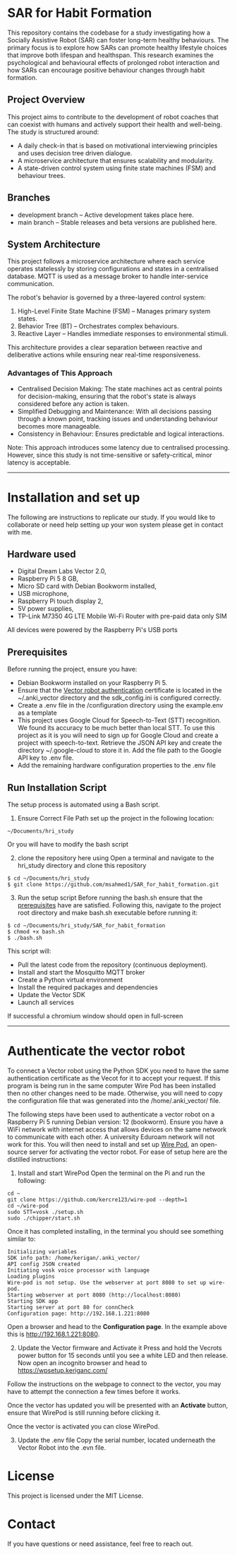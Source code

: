 # SAR for Habit Formation

This repository contains the codebase for a study investigating how a Socially Assistive Robot (SAR) can foster long-term healthy behaviours. The primary focus is to explore how SARs can promote healthy lifestyle choices that improve both lifespan and healthspan. This research examines the psychological and behavioural effects of prolonged robot interaction and how SARs can encourage positive behaviour changes through habit formation.

## Project Overview
This project aims to contribute to the development of robot coaches that can coexist with humans and actively support their health and well-being. The study is structured around:
- A daily check-in that is based on motivational interviewing principles and uses decision tree driven dialogue.
- A microservice architecture that ensures scalability and modularity.
- A state-driven control system using finite state machines (FSM) and behaviour trees.

## Branches
- development branch – Active development takes place here.
- main branch – Stable releases and beta versions are published here.

## System Architecture
This project follows a microservice architecture where each service operates statelessly by storing configurations and states in a centralised database. MQTT is used as a message broker to handle inter-service communication.

The robot's behavior is governed by a three-layered control system:
1. High-Level Finite State Machine (FSM) – Manages primary system states.
2. Behavior Tree (BT) – Orchestrates complex behaviours.
3. Reactive Layer – Handles immediate responses to environmental stimuli.

This architecture provides a clear separation between reactive and deliberative actions while ensuring near real-time responsiveness.

### Advantages of This Approach
- Centralised Decision Making: The state machines act as central points for decision-making, ensuring that the robot's state is always considered before any action is taken.
- Simplified Debugging and Maintenance: With all decisions passing through a known point, tracking issues and understanding behaviour becomes more manageable.
- Consistency in Behaviour: Ensures predictable and logical interactions.

Note: This approach introduces some latency due to centralised processing. However, since this study is not time-sensitive or safety-critical, minor latency is acceptable.

---

# Installation and set up
The following are instructions to replicate our study. If you would like to collaborate or need help setting up your won system please get in contact with me.

## Hardware used
- Digital Dream Labs Vector 2.0,
- Raspberry Pi 5 8 GB,
- Micro SD card with Debian Bookworm installed,
- USB microphone,
- Raspberry Pi touch display 2,
- 5V power supplies,
- TP-Link M7350 4G LTE Mobile Wi-Fi Router with pre-paid data only SIM

All devices were powered by the Raspberry Pi's USB ports

## Prerequisites
Before running the project, ensure you have:
- Debian Bookworm installed on your Raspberry Pi 5.
- Ensure that the [Vector robot authentication](#authenticate-the-vector-robot) certificate is located in the ~/.anki_vector directory and the sdk_config.ini is configured correctly.
- Create a .env file in the /configuration directory using the example.env as a template
- This project uses Google Cloud for Speech-to-Text (STT) recognition. We found its accuracy to be much better than local STT. To use this project as it is you will need to sign up for Google Cloud and create a project with speech-to-text. Retrieve the JSON API key and create the directory ~/.google-cloud to store it in. Add the file path to the Google API key to .env file.
- Add the remaining hardware configuration properties to the .env file

## Run Installation Script
The setup process is automated using a Bash script.
1. Ensure Correct File Path
set up the project in the following location:

```
~/Documents/hri_study
```

Or you will have to modify the bash script

2. clone the repository here using
Open a terminal and navigate to the hri_study directory and clone this repository

```
$ cd ~/Documents/hri_study
$ git clone https://github.com/msahmed1/SAR_for_habit_formation.git
```

3. Run the setup script
Before running the bash.sh ensure that the [prerequisites](#prerequisites) have are satisfied. Following this, navigate to the project root directory and make bash.sh executable before running it:

```
$ cd ~/Documents/hri_study/SAR_for_habit_formation
$ chmod +x bash.sh
$ ./bash.sh
```

This script will:
- Pull the latest code from the repository (continuous deployment).
- Install and start the Mosquitto MQTT broker
- Create a Python virtual environment
- Install the required packages and dependencies
- Update the Vector SDK
- Launch all services

If successful a chromium window should open in full-screen

---

# Authenticate the vector robot
To connect a Vector robot using the Python SDK you need to have the same authentication certificate as the Vecot for it to accept your request. If this program is being run in the same computer Wire Pod has been installed then no other changes need to be made. Otherwise, you will need to copy the configuration file that was generated into the /home/.anki_vector/ file.

The following steps have been used to authenticate a vector robot on a Raspberry Pi 5 running Debian version: 12 (bookworm). Ensure you have a WiFi network with internet access that allows devices on the same network to communicate with each other. A university Eduroam network will not work for this. You will then need to install and set up [Wire Pod](https://github.com/kercre123/wire-pod?tab=readme-ov-file), an open-source server for activating the vector robot. For ease of setup here are the distilled instructions:

1. Install and start WirePod
Open the terminal on the Pi and run the following:

```
cd ~
git clone https://github.com/kercre123/wire-pod --depth=1
cd ~/wire-pod
sudo STT=vosk ./setup.sh
sudo ./chipper/start.sh
```

Once it has completed installing, in the terminal you should see something similar to:

```
Initializing variables
SDK info path: /home/kerigan/.anki_vector/
API config JSON created
Initiating vosk voice processor with language 
Loading plugins
Wire-pod is not setup. Use the webserver at port 8080 to set up wire-pod.
Starting webserver at port 8080 (http://localhost:8080)
Starting SDK app
Starting server at port 80 for connCheck
Configuration page: http://192.168.1.221:8080
```

Open a browser and head to the **Configuration page**. In the example above this is http://192.168.1.221:8080.

2. Update the Vector firmware and Activate it
Press and hold the Vecrots power button for 15 seconds until you see a white LED and then release. Now open an incognito browser and head to https://wpsetup.keriganc.com/

Follow the instructions on the webpage to connect to the vector, you may have to attempt the connection a few times before it works.

Once the vector has updated you will be presented with an **Activate** button, ensure that WirePod is still running before clicking it.

Once the vector is activated you can close WirePod.

3. Update the .env file
Copy the serial number, located underneath the Vector Robot into the .evn file.

# License
This project is licensed under the MIT License.

# Contact
If you have questions or need assistance, feel free to reach out.
